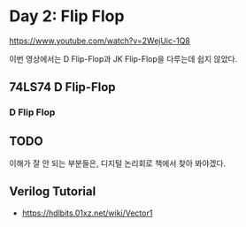 # Day 2: Flip Flop

https://www.youtube.com/watch?v=2WejUic-1Q8

이번 영상에서는 D Flip-Flop과 JK Flip-Flop을 다루는데 쉽지 않았다.

## 74LS74 D Flip-Flop

### D Flip Flop

## TODO 

이해가 잘 안 되는 부분들은, 디지털 논리회로 책에서 찾아 봐야겠다.

## Verilog Tutorial

- https://hdlbits.01xz.net/wiki/Vector1
